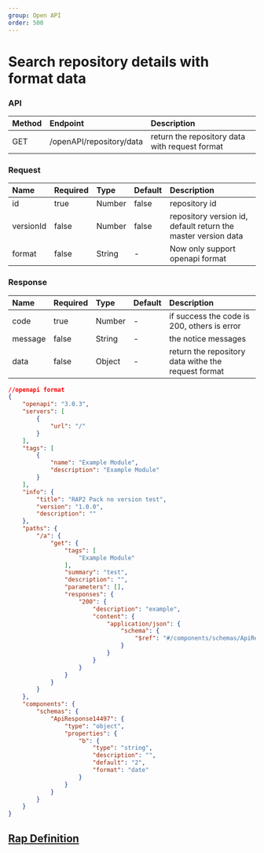```yaml
---
group: Open API
order: 500
---
```


# Search repository details with format data

### API

| Method | Endpoint                       | Description            |
| :----- | :----------------------------- | :--------------------- |
| GET   | /openAPI/repository/data | return the repository data with request format |

### Request

| Name | Required | Type | Default | Description |
| :-- | :-- | :-- | :-- | :-- |
| id | true | Number | false | repository id |
| versionId | false  | Number | false | repository version id, default return the master version data |
| format | false | String | - | Now only support openapi format |

### Response

| Name    | Required | Type   | Default | Description                                 |
| :------ | :------- | :----- | :------ | :------------------------------------------ |
| code    | true     | Number |    -    | if success the code is 200, others is error |
| message | false    | String |    -    | the notice messages                         |
| data    | false    | Object   |    -     | return the repository data withe the request format                                |

```json
//openapi format
{
    "openapi": "3.0.3",
    "servers": [
        {
            "url": "/"
        }
    ],
    "tags": [
        {
            "name": "Example Module",
            "description": "Example Module"
        }
    ],
    "info": {
        "title": "RAP2 Pack no version test",
        "version": "1.0.0",
        "description": ""
    },
    "paths": {
        "/a": {
            "get": {
                "tags": [
                    "Example Module"
                ],
                "summary": "test",
                "description": "",
                "parameters": [],
                "responses": {
                    "200": {
                        "description": "example",
                        "content": {
                            "application/json": {
                                "schema": {
                                    "$ref": "#/components/schemas/ApiResponse14497"
                                }
                            }
                        }
                    }
                }
            }
        }
    },
    "components": {
        "schemas": {
            "ApiResponse14497": {
                "type": "object",
                "properties": {
                    "b": {
                        "type": "string",
                        "description": "",
                        "default": "2",
                        "format": "date"
                    }
                }
            }
        }
    }
}

```

## [Rap Definition](/repository/editor?id=317&itf=14138)